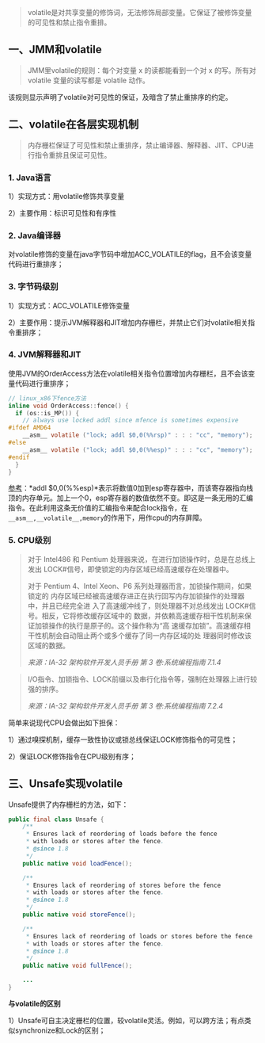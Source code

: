 <!-- date: 2020.08.13 23:03 -->

> volatile是对共享变量的修饰词，无法修饰局部变量。它保证了被修饰变量的可见性和禁止指令重排。

## 一、JMM和volatile

> JMM里volatile的规则：每个对变量 x 的读都能看到一个对 x 的写。所有对 volatile 变量的读写都是 volatile 动作。

该规则显示声明了volatile对可见性的保证，及暗含了禁止重排序的约定。

## 二、volatile在各层实现机制

> 内存栅栏保证了可见性和禁止重排序，禁止编译器、解释器、JIT、CPU进行指令重排且保证可见性。

### 1. Java语言

1）实现方式：用volatile修饰共享变量

2）主要作用：标识可见性和有序性

### 2. Java编译器

对volatile修饰的变量在java字节码中增加ACC_VOLATILE的flag，且不会该变量代码进行重排序；

### 3. 字节码级别

1）实现方式：ACC_VOLATILE修饰变量

2）主要作用：提示JVM解释器和JIT增加内存栅栏，并禁止它们对volatile相关指令重排序；

### 4. JVM解释器和JIT

使用JVM的OrderAccess方法在volatile相关指令位置增加内存栅栏，且不会该变量代码进行重排序；

```c
// linux_x86下fence方法
inline void OrderAccess::fence() {
  if (os::is_MP()) {
    // always use locked addl since mfence is sometimes expensive
#ifdef AMD64
    __asm__ volatile ("lock; addl $0,0(%%rsp)" : : : "cc", "memory");
#else
    __asm__ volatile ("lock; addl $0,0(%%esp)" : : : "cc", "memory");
#endif
  }
}
```

[参考](http://blog.chinaunix.net/uid-22028680-id-3040196.html)：*addl $0,0(%%esp)*表示将数值0加到esp寄存器中，而该寄存器指向栈顶的内存单元。加上一个0，esp寄存器的数值依然不变。即这是一条无用的汇编指令。在此利用这条无价值的汇编指令来配合lock指令，在`__asm__,__volatile__,memory`的作用下，用作cpu的内存屏障。

### 5. CPU级别

> 对于 Intel486 和 Pentium 处理器来说，在进行加锁操作时，总是在总线上发出 LOCK#信号，即使锁定的内存区域已经高速缓存在处理器中。
> 
> 对于 Pentium 4、Intel Xeon、P6 系列处理器而言，加锁操作期间，如果锁定的 内存区域已经被高速缓存进正在执行回写内存加锁操作的处理器中，并且已经完全进 入了高速缓冲线了，则处理器不对总线发出 LOCK#信号。相反，它将修改缓存区域中的 数据，并依赖高速缓存相干性机制来保证加锁操作的执行是原子的。这个操作称为“高 速缓存加锁”。高速缓存相干性机制会自动阻止两个或多个缓存了同一内存区域的处 理器同时修改该区域的数据。
> 
> *来源：IA-32 架构软件开发人员手册 第 3 卷:系统编程指南  7.1.4*

> I/O指令、加锁指令、LOCK前缀以及串行化指令等，强制在处理器上进行较强的排序。
> 
> *来源：IA-32 架构软件开发人员手册 第 3 卷:系统编程指南  7.2.4*

简单来说现代CPU会做出如下担保：

1）通过嗅探机制，缓存一致性协议或锁总线保证LOCK修饰指令的可见性；

2）保证LOCK修饰指令在CPU级别有序；

## 三、Unsafe实现volatile

Unsafe提供了内存栅栏的方法，如下：

```java
public final class Unsafe {
    /**
     * Ensures lack of reordering of loads before the fence
     * with loads or stores after the fence.
     * @since 1.8
     */
    public native void loadFence();

    /**
     * Ensures lack of reordering of stores before the fence
     * with loads or stores after the fence.
     * @since 1.8
     */
    public native void storeFence();

    /**
     * Ensures lack of reordering of loads or stores before the fence
     * with loads or stores after the fence.
     * @since 1.8
     */
    public native void fullFence();

    ...
}
```

**与volatile的区别**

1）Unsafe可自主决定栅栏的位置，较volatile灵活。例如，可以跨方法；有点类似synchronize和Lock的区别；
